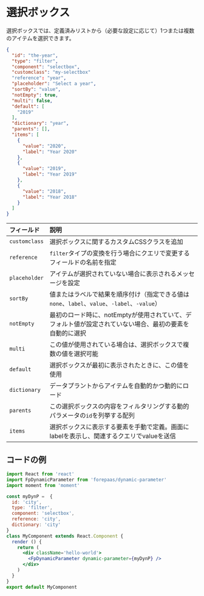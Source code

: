 # 選択ボックス

選択ボックスでは、定義済みリストから（必要な設定に応じて）1つまたは複数のアイテムを選択できます。

```json
{
  "id": "the-year",
  "type": "filter",
  "component": "selectbox",
  "customclass": "my-selectbox"
  "reference": "year",
  "placeholder": "Select a year",
  "sortBy": "value",
  "notEmpty": true,
  "multi": false,
  "default": [
    "2019"
  ],
  "dictionary": "year",
  "parents": [],
  "items": [
    {
      "value": "2020",
      "label": "Year 2020"
    },
    {
      "value": "2019",
      "label": "Year 2019"
    },
    {
      "value": "2018",
      "label": "Year 2018"
    }
  ]
}
```

| フィールド   | 説明 |
| :------ | :---------- |
| `customclass` | 選択ボックスに関するカスタムCSSクラスを追加 |
| `reference` | `filter`タイプの変換を行う場合にクエリで変更するフィールドの名前を指定 |
| `placeholder` | アイテムが選択されていない場合に表示されるメッセージを設定 |
| `sortBy` | 値またはラベルで結果を順序付け（指定できる値は`none`、`label`、`value`、`-label`、`-value`） |
| `notEmpty` | 最初のロード時に、notEmptyが使用されていて、デフォルト値が設定されていない場合、最初の要素を自動的に選択 |
| `multi` | この値が使用されている場合は、選択ボックスで複数の値を選択可能 |
| `default` | 選択ボックスが最初に表示されたときに、この値を使用 |
| `dictionary` | データプラントからアイテムを自動的かつ動的にロード |
| `parents` | この選択ボックスの内容をフィルタリングする動的パラメータの`id`を列挙する配列 |
| `items` | 選択ボックスに表示する要素を手動で定義。画面にlabelを表示し、関連するクエリでvalueを送信 |

## コードの例

```jsx
import React from 'react'
import FpDynamicParameter from 'forepaas/dynamic-parameter'
import moment from 'moment'

const myDynP =  {
  id: 'city',
  type: 'filter',
  component: 'selectbox',
  reference: 'city',
  dictionary: 'city'
}
class MyComponent extends React.Component {
  render () {
    return (
      <div className='hello-world'>
        <FpDynamicParameter dynamic-parameter={myDynP} />
      </div>
    )
  }
}
export default MyComponent
```